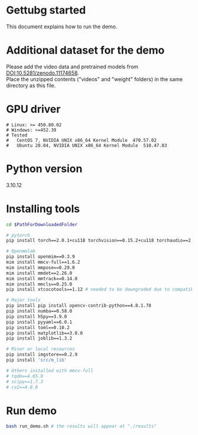 # Gettubg started 
This document explains how to run the demo.

# Additional dataset for the demo
Please add the video data and pretrained models from [DOI:10.5281/zenodo.11174658](https://zenodo.org/records/11174658).   
Place the unzipped contents ("videos" and "weight" folders) in the same directory as this file. 

# GPU driver 
    # Linux: >= 450.80.02
    # Windows: >=452.39
    # Tested 
    #   CentOS 7, NVIDIA UNIX x86_64 Kernel Module  470.57.02 
    #   Ubuntu 20.04, NVIDIA UNIX x86_64 Kernel Module  510.47.03 

# Python version 
3.10.12 

# Installing tools
```bash
cd $PathForDownloadedFolder

# pytorch 
pip install torch==2.0.1+cu118 torchvision==0.15.2+cu118 torchaudio==2.0.2 --index-url https://download.pytorch.org/whl/cu118

# Openmmlab
pip install openmim==0.3.9
mim install mmcv-full==1.6.2
mim install mmpose==0.29.0
mim install mmdet==2.26.0
mim install mmtrack==0.14.0
mim install mmcls==0.25.0
pip install xtcocotools==1.12 # needed to be downgraded due to compatibility to numpy

# Major tools
pip install pip install opencv-contrib-python==4.8.1.78
pip install numba==0.58.0
pip install h5py==3.9.0
pip install pyyaml==6.0.1
pip install toml==0.10.2 
pip install matplotlib==3.8.0
pip install joblib==1.3.2

# Minor or local resources 
pip install imgstore==0.2.9
pip install 'src/m_lib'

# Others installed with mmcv-full 
# tqdm==4.65.0
# scipy==1.7.3
# cv2==4.8.0
```

# Run demo 
```bash 
bash run_demo.sh # the results will appear at "./results"
```